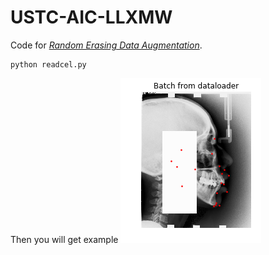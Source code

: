 # USTC-AIC-LLXMW

Code for [*Random Erasing Data Augmentation*](https://arxiv.org/abs/1708.04896).
```shell
python readcel.py
```
Then you will get example
![image](./img/example.png)
